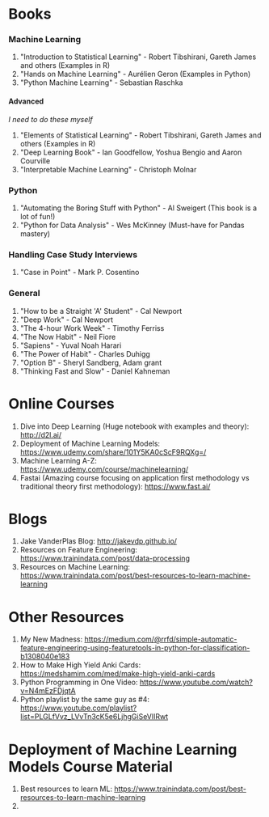 # Books

### Machine Learning
1. "Introduction to Statistical Learning" - Robert Tibshirani, Gareth James and others (Examples in R)
2. "Hands on Machine Learning" - Aurélien Geron (Examples in Python)
3. "Python Machine Learning" - Sebastian Raschka

#### Advanced
_I need to do these myself_
1. "Elements of Statistical Learning" - Robert Tibshirani, Gareth James and others (Examples in R)
2. "Deep Learning Book" - Ian Goodfellow, Yoshua Bengio and Aaron Courville
3. "Interpretable Machine Learning" - Christoph Molnar

### Python
1. "Automating the Boring Stuff with Python" - Al Sweigert (This book is a lot of fun!)
2. "Python for Data Analysis" - Wes McKinney (Must-have for Pandas mastery)

### Handling Case Study Interviews
1. "Case in Point" - Mark P. Cosentino

### General
1. "How to be a Straight 'A' Student" - Cal Newport 
2. "Deep Work" - Cal Newport
3. "The 4-hour Work Week" - Timothy Ferriss
4. "The Now Habit" - Neil Fiore
5. "Sapiens" - Yuval Noah Harari
6. "The Power of Habit" - Charles Duhigg
7. "Option B" - Sheryl Sandberg, Adam grant
8. "Thinking Fast and Slow" - Daniel Kahneman

# Online Courses
1. Dive into Deep Learning (Huge notebook with examples and theory): http://d2l.ai/
2. Deployment of Machine Learning Models: https://www.udemy.com/share/101Y5KA0cScF9RQXg=/
3. Machine Learning A-Z: https://www.udemy.com/course/machinelearning/
4. Fastai (Amazing course focusing on application first methodology vs traditional theory first methodology): https://www.fast.ai/


# Blogs
1. Jake VanderPlas Blog: http://jakevdp.github.io/
2. Resources on Feature Engineering: https://www.trainindata.com/post/data-processing
3. Resources on Machine Learning: https://www.trainindata.com/post/best-resources-to-learn-machine-learning

# Other Resources
1. My New Madness: https://medium.com/@rrfd/simple-automatic-feature-engineering-using-featuretools-in-python-for-classification-b1308040e183
2. How to Make High Yield Anki Cards: https://medshamim.com/med/make-high-yield-anki-cards
3. Python Programming in One Video: https://www.youtube.com/watch?v=N4mEzFDjqtA
4. Python playlist by the same guy as #4: https://www.youtube.com/playlist?list=PLGLfVvz_LVvTn3cK5e6LjhgGiSeVlIRwt

# Deployment of Machine Learning Models Course Material
1. Best resources to learn ML: https://www.trainindata.com/post/best-resources-to-learn-machine-learning
2. 

